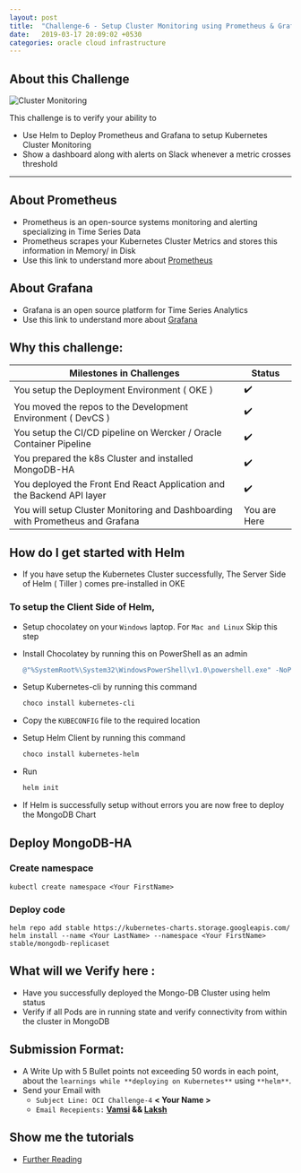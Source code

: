 ```yaml
---
layout: post
title:  "Challenge-6 - Setup Cluster Monitoring using Prometheus & Grafana"
date:   2019-03-17 20:09:02 +0530
categories: oracle cloud infrastructure
---
```


About this Challenge
---
![Cluster Monitoring](https://logz.io/wp-content/uploads/2017/03/prometheus-monitoring-1.jpg)

This challenge is to verify your ability to 
* Use Helm to Deploy Prometheus and Grafana to setup Kubernetes Cluster Monitoring
* Show a dashboard along with alerts on Slack whenever a metric crosses threshold


---

## About Prometheus
* Prometheus is an open-source systems monitoring and alerting specializing in Time Series Data
* Prometheus scrapes your Kubernetes Cluster Metrics and stores this information in Memory/ in Disk
* Use this link to understand more about  [Prometheus](https://prometheus.io/docs/introduction/overview/)

## About Grafana
* Grafana is an open source platform for Time Series Analytics 
* Use this link to understand more about  [Grafana](http://docs.grafana.org/)

## Why this challenge:
| Milestones in Challenges                 |Status    |
|------------------------------------------|--------------|
|  You setup the Deployment Environment ( OKE )  | ✔️           |
| You moved the repos to the Development Environment ( DevCS )  | ✔️           |
| You setup the CI/CD pipeline on Wercker / Oracle Container Pipeline  | ✔️           |
| You prepared the k8s Cluster and installed MongoDB-HA  | ✔️           |
| You deployed the Front End React Application and the Backend API layer | ✔️ |
| You will setup Cluster Monitoring and Dashboarding with Prometheus and Grafana | You are Here |  

## How do I get started with Helm
* If you have setup the Kubernetes Cluster successfully, The Server Side of Helm ( Tiller ) comes pre-installed in OKE

### To setup the Client Side of Helm, 
* Setup chocolatey on your `Windows` laptop. For `Mac and Linux` Skip this step
* Install Chocolatey by running this on
PowerShell as an admin

    ~~~~~~~ powershell
    @"%SystemRoot%\System32\WindowsPowerShell\v1.0\powershell.exe" -NoProfile -InputFormat None -ExecutionPolicy Bypass -Command "iex ((New-Object System.Net.WebClient).DownloadString('https://chocolatey.org/install.ps1'))" && SET "PATH=%PATH%;%ALLUSERSPROFILE%\chocolatey\bin"
    ~~~~~~~

* Setup Kubernetes-cli by running this command

    ~~~~~~~~~ powershell
    choco install kubernetes-cli
    ~~~~~~~~~

* Copy the `KUBECONFIG` file to the required location
* Setup Helm Client by running this command

    ~~~~~~~~~ powershell
    choco install kubernetes-helm
    ~~~~~~~~~

* Run 

    ~~~~~~~~~ powershell
    helm init 
    ~~~~~~~~~
* If Helm is successfully setup without errors you are now free to deploy the MongoDB Chart

## Deploy MongoDB-HA

### Create namespace

    kubectl create namespace <Your FirstName>

### Deploy code
    
    helm repo add stable https://kubernetes-charts.storage.googleapis.com/
    helm install --name <Your LastName> --namespace <Your FirstName> stable/mongodb-replicaset

## What will we Verify here : 
* Have you successfully deployed the Mongo-DB Cluster using helm status
* Verify if all Pods are in running state and verify connectivity from within the cluster in MongoDB

## Submission Format: 
* A Write Up with 5 Bullet points not exceeding 50 words in each point, about the `learnings while **deploying on Kubernetes**` using `**helm**`. 
* Send your Email with 
  * `Subject Line: OCI Challenge-4`  **< Your Name >**
  * `Email Recepients:` **[Vamsi](mailto:vamsi.ramakrishnan@oracle.com) && [Laksh](mailto:lakshmikanth.vasudevamurthy@oracle.com)**

## Show me the tutorials 
* [Further Reading ](https://kubernetes.io/blog/2017/01/running-mongodb-on-kubernetes-with-statefulsets/)

